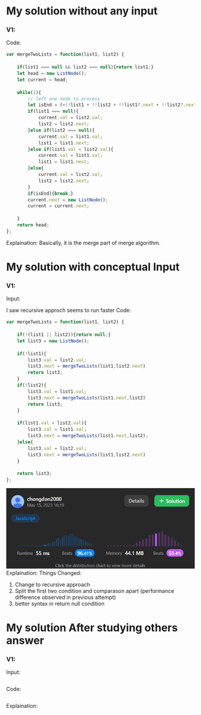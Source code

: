 # My solution without any input

### V1:
Code:
```js
var mergeTwoLists = function(list1, list2) {

    if(list1 === null && list2 === null){return list1;}
    let head = new ListNode();
    let current = head;

    while(1){
        // left one node to process
        let isEnd = (+!!list1 + !!list2 + !!list1?.next + !!list2?.next) == 1;
        if(list1 === null){
            current.val = list2.val;
            list2 = list2.next;  
        }else if(list2 === null){        
            current.val = list1.val;
            list1 = list1.next;
        }else if(list1.val < list2.val){
            current.val = list1.val;
            list1 = list1.next;
        }else{
            current.val = list2.val;
            list2 = list2.next;  
        }
        if(isEnd){break;}
        current.next = new ListNode();
        current = current.next;
        
    }
    return head;
};
```
Explaination:
Basically, it is the merge part of merge algorithm.
# My solution with conceptual Input

### V1: 
Input:

I saw recursive approch seems to run faster
Code:
```js
var mergeTwoLists = function(list1, list2) {

    if(!(list1 || list2)){return null;}
    let list3 = new ListNode();

    if(!list1){
        list3.val = list2.val;
        list3.next = mergeTwoLists(list1,list2.next)
        return list3;
    }
    if(!list2){
        list3.val = list1.val;
        list3.next = mergeTwoLists(list1.next,list2)
        return list3;
    }

    if(list1.val < list2.val){
        list3.val = list1.val;
        list3.next = mergeTwoLists(list1.next,list2);
    }else{
        list3.val = list2.val;
        list3.next = mergeTwoLists(list1,list2.next)
    }
    
    return list3;
};
```
![](../../z.Images/Pasted%20image%2020230515161940.png)
Explaination:
Things Changed:
1. Change to recursive approach
2. Split the first two condition and comparason apart (performance difference observed in previous attempt)
3. better syntax in return null condition
# My solution After studying others answer

### V1: 
Input:
```js

```
Code:
```js

```
Explaination: